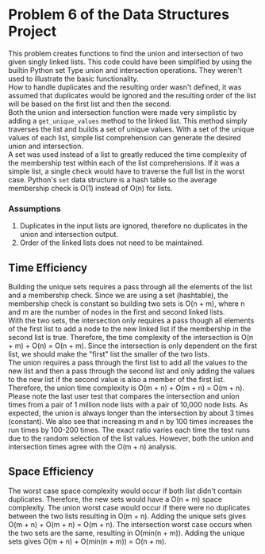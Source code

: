 # Problem 6 of the Data Structures Project
This problem creates functions to find the union and intersection of two given singly linked lists. This code could have 
been simplified by using the builtin Python set Type union and intersection operations. They weren't used to 
illustrate the basic functionality.   
How to handle duplicates and the resulting order wasn't defined, it was assumed that duplicates would be ignored and the 
resulting order of the list will be based on the first list and then the second.       
Both the union and intersection function were made very simplistic by adding a `get_unique_values` method to the linked 
list. This method simply traverses the list and builds a set of unique values. With a set of the unique values of each 
list, simple list comprehension can generate the desired union and intersection.   
A set was used instead of a list to greatly reduced the time complexity of the membership test within each of the list 
comprehensions. If it was a simple list, a single check would have to traverse the full list in the worst case. 
Python's `set` data structure is a hash table so the average membership check is O(1) instead of O(n) for lists. 

### Assumptions
1. Duplicates in the input lists are ignored, therefore no duplicates in the union and intersection output.
2. Order of the linked lists does not need to be maintained.

## Time Efficiency
Building the unique sets requires a pass through all the elements of the list and a membership check. Since we are using 
a set (hashtable), the membership check is constant so building two sets is O(n + m), where n and m are the number of 
nodes in the first and second linked lists.   
With the two sets, the intersection only requires a pass though all elements of the first list to add a node to the new 
linked list if the membership in the second list is true.  Therefore, the time complexity of the intersection is 
O(n + m) + O(n) = O(n + m). Since the intersection is only dependent on the first list, we should make the "first" list
the smaller of the two lists.   
The union requires a pass through the first list to add all the values to the new list and then a pass through the 
second list and only adding the values to the new list if the second value is also a member of the first list.  
Therefore, the union time complexity is O(m + n) + O(m + n) = O(m + n).   
Please note the last user test that compares the intersection and union times from a pair of 1 million node lists with a 
pair of 10,000 node lists. As expected, the union is always longer than the intersection by about 3 times (constant). 
We also see that increasing m and n by 100 times increases the run times by 100-200 times. The exact ratio varies each 
time the test runs due to the random selection of the list values. However, both the union and intersection times agree
with the O(m + n) analysis.

## Space Efficiency
The worst case space complexity would occur if both list didn't contain duplicates. Therefore, the new sets would have a 
O(n + m) space complexity.
The union worst case would occur if there were no duplicates between the two lists resulting in O(m + n).  Adding the 
unique sets gives O(m + n) + O(m + n) = O(m + n).
The intersection worst case occurs when the two sets are the same, resulting in O(min(n + m)). Adding the unique sets 
gives O(m + n) + O(min(n + m)) = O(n + m).


